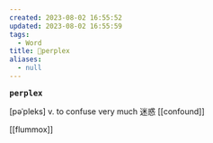 ```yaml
---
created: 2023-08-02 16:55:52
updated: 2023-08-02 16:55:59
tags:
  - Word
title: 📖perplex
aliases:
  - null
---
```


<pre><strong>perplex</strong></pre>
[pəˈpleks]
v. to confuse very much 迷惑
[[confound]]

[[flummox]]